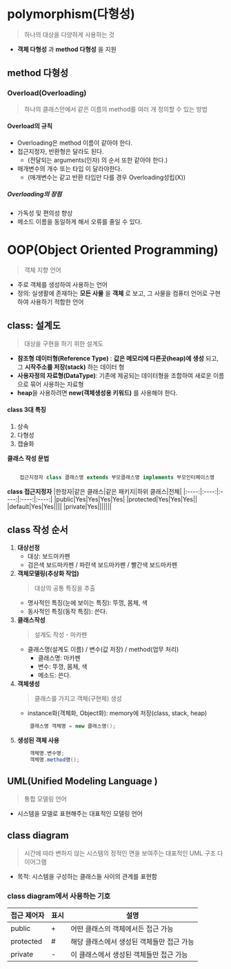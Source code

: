# polymorphism(다형성)
> 하나의 대상을 다양하게 사용하는 것
- **객체 다형성** 과 **method 다형성** 을 지원

## method 다형성
### Overload(Overloading)
>하나의 클래스안에서 같은 이름의 method를 여러 개 정의할 수 있는 방법

#### Overload의 규칙
- Overloading은 method 이름이 같아야 한다.
- 접근지정자, 반환형은 달라도 된다. 
    - (전달되는 arguments(인자) 의 순서 또한 같아야 한다.)
- 매개변수의 개수 또는 타입 이 달라야한다. 
  - (매개변수는 같고 반환 타입만 다를 경우 Overloading성립(X))

##### Overloading의 장점
- 가독성 및 편의성 향상
- 메소드 이름을 동일하게 해서 오류를 줄일 수 있다. 

# OOP(Object Oriented Programming)
> 객체 지향 언어
- 주로 객체를 생성하여 사용하는 언어
- 정의: 실생활에 존재하는 **모든 사물** 을 **객체** 로 보고, 그 사물을 컴퓨터 언어로 구현하여 사용하기 적합한 언어

## class: 설계도
> 대상을 구현을 하기 위한 설계도
- **참조형 데이터형(Reference Type)** : **값은 메모리에 다른곳(heap)에 생성** 되고, 그 **시작주소를 저장(stack)** 하는 데이터 형
- **사용자정의 자료형(DataType)**: 기존에 제공되는 데이터형을 조합하여 새로운 이름으로 묶어 사용하는 자료형
- **heap**을 사용하려면 **new(객체생성용 키워드)** 를 사용해야 한다.

#### class 3대 특징
1. 상속
2. 다형성
3. 캡슐화

**클래스 작성 문법**
```java

    접근지정자 class 클래스명 extends 부모클래스명 implements 부모인터페이스명
```

**class 접근지정자**
|한정자|같은 클래스|같은 패키지|하위 클래스|전체|
|:----:|:----:|:----:|:----:|:----:|
|public|Yes|Yes|Yes|Yes|
|protected|Yes|Yes|Yes||
|default|Yes|Yes||||
|private|Yes|||||||

## class 작성 순서
1. **대상선정**
   - 대상: 보드마카펜
   - 검은색 보드마카펜 / 파란색 보드마카펜 / 빨간색 보드마카펜 
2. **객체모델링(추상화 작업)**
    > 대상의 공통 특징을 추출
    - 명사적인 특징(눈에 보이는 특징): 뚜껑, 몸체, 색
    - 동사적인 특징(동작 특징): 쓴다. 
3. **클래스작성**
    > 설계도 작성 - 마카펜
    - 클래스명(설계도 이름) / 변수(값 저장) / method(업무 처리)
      - 클래스명: 마카펜
      - 변수: 뚜껑, 몸체, 색
      - 메소드: 쓴다. 
4. **객체생성**
    > 클래스를 가지고 객체(구현체) 생성
    - instance화(객체화, Object화): memory에 저장(class, stack, heap)
    ```java
        클래스명 객체명 = new 클래스명();
    ```
5. **생성된 객체 사용**
    ```java
        객체명.변수명;
        객체명.method명();
    ```

## UML(Unified Modeling Language )
> 통합 모델링 언어
- 시스템을 모델로 표현해주는 대표적인 모델링 언어

## class diagram
> 시간에 따라 변하지 않는 시스템의 정적인 면을 보여주는 대표적인 UML 구조 다이어그램
- 목적: 시스템을 구성하는 클래스들 사이의 관계를 표현함

### class diagram에서 사용하는 기호
|접근 제어자|표시|설명|
|----|----|----|
|public|+|어떤 클래스의 객체에서든 접근 가능|
|protected|#|해당 클래스에서 생성된 객체들만 접근 가능|
|private|-|이 클래스에서 생성된 객체들만 접근 가능|
